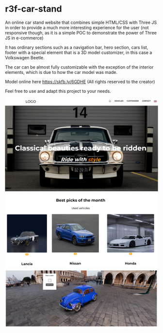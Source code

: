 ﻿# r3f-car-stand

An online car stand website that combines simple HTML/CSS with Three JS in order to provide a much more interesting experience for the user (not responsive though, as it is a simple POC to demonstrate the power of Three JS in e-commerce)

It has ordinary sections such as a navigation bar, hero section, cars list, footer with a special element that is a 3D model customizer, in this case a Volkswagen Beetle.

The car can be almost fully customizable with the exception of the interior elements, which is due to how the car model was made.

Model online here https://skfb.ly/6GDHE (All rights reserved to the creator)

Feel free to use and adapt this project to your needs.

![Screenshot](public/assets/imgs/example.png)
![Screenshot](public/assets/imgs/example2.png)
![Screenshot](public/assets/imgs/example3.png)
